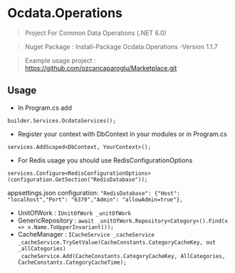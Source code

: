 # Ocdata.Operations

> Project For Common Data Operations (.NET 6.0)

> Nuget Package : Install-Package Ocdata.Operations -Version 1.1.7

> Example usage project : https://github.com/ozcancaparoglu/Marketplace.git

## Usage

- In Program.cs add

`builder.Services.OcdataServices();`

- Register your context with DbContext in your modules or in Program.cs

`services.AddScoped<DbContext, YourContext>(); `

- For Redis usage you should use RedisConfigurationOptions

`services.Configure<RedisConfigurationOptions>(configuration.GetSection("RedisDatabase"));`

 appsettings.json configuration: `"RedisDatabase": {"Host": "localhost","Port": "6379","Admin": "allowAdmin=true"},`
 
 - UnitOfWork : `IUnitOfWork _unitOfWork`
 - GenericRepository : `await _unitOfWork.Repository<Category>().Find(x => x.Name.ToUpperInvariant());`
 - CacheManager : `ICacheService _cacheService`  
 `_cacheService.TryGetValue(CacheConstants.CategoryCacheKey, out _allCategories)`  
 `_cacheService.Add(CacheConstants.CategoryCacheKey, AllCategories, CacheConstants.CategoryCacheTime);`




